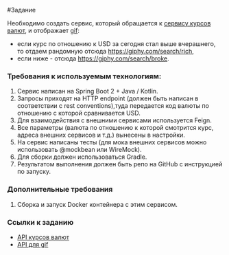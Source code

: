 #Задание

Необходимо создать сервис, который обращается к [сервису курсов валют](https://docs.openexchangerates.org/), и отображает [gif](https://giphy.com/):
* если курс по отношению к USD за сегодня стал выше вчерашнего, то отдаем рандомную отсюда https://giphy.com/search/rich,
* если ниже - отсюда https://giphy.com/search/broke.

### Требования к используемым технологиям:
1. Сервис написан на Spring Boot 2 + Java / Kotlin.
2. Запросы приходят на HTTP endpoint (должен быть написан в соответствии с rest conventions),туда передается код валюты по отношению с которой сравнивается USD.
3. Для взаимодействия с внешними сервисами используется Feign.
4. Все параметры (валюта по отношению к которой смотрится курс, адреса внешних сервисов и т.д.) вынесены в настройки.
5. На сервис написаны тесты (для мока внешних сервисов можно использовать @mockbean или WireMock).
6. Для сборки должен использоваться Gradle.
7. Результатом выполнения должен быть репо на GitHub с инструкцией по запуску.

### Дополнительные требования
1. Сборка и запуск Docker контейнера с этим сервисом.

### Ссылки к заданию
* [API курсов валют](https://docs.openexchangerates.org/)
* [API для gif](https://developers.giphy.com/docs/api#quick-start-guide)